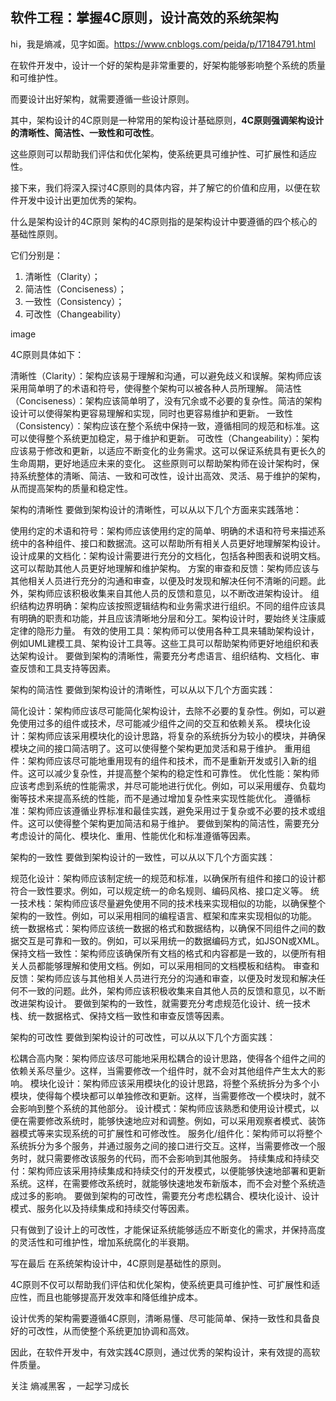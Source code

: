 ## 软件工程：掌握4C原则，设计高效的系统架构
hi，我是熵减，见字如面。https://www.cnblogs.com/peida/p/17184791.html

在软件开发中，设计一个好的架构是非常重要的，好架构能够影响整个系统的质量和可维护性。

而要设计出好架构，就需要遵循一些设计原则。

其中，架构设计的4C原则是一种常用的架构设计基础原则，**4C原则强调架构设计的清晰性、简洁性、一致性和可改性**。

这些原则可以帮助我们评估和优化架构，使系统更具可维护性、可扩展性和适应性。

接下来，我们将深入探讨4C原则的具体内容，并了解它的价值和应用，以便在软件开发中设计出更加优秀的架构。

什么是架构设计的4C原则
架构的4C原则指的是架构设计中要遵循的四个核心的基础性原则。

它们分别是：

1. 清晰性（Clarity）；
2. 简洁性（Conciseness）；
3. 一致性（Consistency）；
4. 可改性（Changeability）

image

4C原则具体如下：

清晰性（Clarity）：架构应该易于理解和沟通，可以避免歧义和误解。架构师应该采用简单明了的术语和符号，使得整个架构可以被各种人员所理解。
简洁性（Conciseness）：架构应该简单明了，没有冗余或不必要的复杂性。简洁的架构设计可以使得架构更容易理解和实现，同时也更容易维护和更新。
一致性（Consistency）：架构应该在整个系统中保持一致，遵循相同的规范和标准。这可以使得整个系统更加稳定，易于维护和更新。
可改性（Changeability）：架构应该易于修改和更新，以适应不断变化的业务需求。这可以保证系统具有更长久的生命周期，更好地适应未来的变化。
这些原则可以帮助架构师在设计架构时，保持系统整体的清晰、简洁、一致和可改性，设计出高效、灵活、易于维护的架构，从而提高架构的质量和稳定性。

架构的清晰性
要做到架构设计的清晰性，可以从以下几个方面来实践落地：

使用约定的术语和符号：架构师应该使用约定的简单、明确的术语和符号来描述系统中的各种组件、接口和数据流。这可以帮助所有相关人员更好地理解架构设计。
设计成果的文档化：架构设计需要进行充分的文档化，包括各种图表和说明文档。这可以帮助其他人员更好地理解和维护架构。
方案的审查和反馈：架构师应该与其他相关人员进行充分的沟通和审查，以便及时发现和解决任何不清晰的问题。此外，架构师应该积极收集来自其他人员的反馈和意见，以不断改进架构设计。
组织结构边界明确：架构应该按照逻辑结构和业务需求进行组织。不同的组件应该具有明确的职责和功能，并且应该清晰地分层和分工。架构设计时，要始终关注康威定律的隐形力量。
有效的使用工具：架构师可以使用各种工具来辅助架构设计，例如UML建模工具、架构设计工具等。这些工具可以帮助架构师更好地组织和表达架构设计。
要做到架构的清晰性，需要充分考虑语言、组织结构、文档化、审查反馈和工具支持等因素。

架构的简洁性
要做到架构设计的清晰性，可以从以下几个方面实践：

简化设计：架构师应该尽可能简化架构设计，去除不必要的复杂性。例如，可以避免使用过多的组件或技术，尽可能减少组件之间的交互和依赖关系。
模块化设计：架构师应该采用模块化的设计思路，将复杂的系统拆分为较小的模块，并确保模块之间的接口简洁明了。这可以使得整个架构更加灵活和易于维护。
重用组件：架构师应该尽可能地重用现有的组件和技术，而不是重新开发或引入新的组件。这可以减少复杂性，并提高整个架构的稳定性和可靠性。
优化性能：架构师应该考虑到系统的性能需求，并尽可能地进行优化。例如，可以采用缓存、负载均衡等技术来提高系统的性能，而不是通过增加复杂性来实现性能优化。
遵循标准：架构师应该遵循业界标准和最佳实践，避免采用过于复杂或不必要的技术或组件。这可以使得整个架构更加简洁和易于维护。
要做到架构的简洁性，需要充分考虑设计的简化、模块化、重用、性能优化和标准遵循等因素。

架构的一致性
要做到架构设计的一致性，可以从以下几个方面实践：

规范化设计：架构师应该制定统一的规范和标准，以确保所有组件和接口的设计都符合一致性要求。例如，可以规定统一的命名规则、编码风格、接口定义等。
统一技术栈：架构师应该尽量避免使用不同的技术栈来实现相似的功能，以确保整个架构的一致性。例如，可以采用相同的编程语言、框架和库来实现相似的功能。
统一数据格式：架构师应该统一数据的格式和数据结构，以确保不同组件之间的数据交互是可靠和一致的。例如，可以采用统一的数据编码方式，如JSON或XML。
保持文档一致性：架构师应该确保所有文档的格式和内容都是一致的，以便所有相关人员都能够理解和使用文档。例如，可以采用相同的文档模板和结构。
审查和反馈：架构师应该与其他相关人员进行充分的沟通和审查，以便及时发现和解决任何不一致的问题。此外，架构师应该积极收集来自其他人员的反馈和意见，以不断改进架构设计。
要做到架构的一致性，就需要充分考虑规范化设计、统一技术栈、统一数据格式、保持文档一致性和审查反馈等因素。

架构的可改性
要做到架构设计的可改性，可以从以下几个方面实践：

松耦合高内聚：架构师应该尽可能地采用松耦合的设计思路，使得各个组件之间的依赖关系尽量少。这样，当需要修改一个组件时，就不会对其他组件产生太大的影响。
模块化设计：架构师应该采用模块化的设计思路，将整个系统拆分为多个小模块，使得每个模块都可以单独修改和更新。这样，当需要修改一个模块时，就不会影响到整个系统的其他部分。
设计模式：架构师应该熟悉和使用设计模式，以便在需要修改系统时，能够快速地应对和调整。例如，可以采用观察者模式、装饰器模式等来实现系统的可扩展性和可修改性。
服务化/组件化：架构师可以将整个系统拆分为多个服务，并通过服务之间的接口进行交互。这样，当需要修改一个服务时，就只需要修改该服务的代码，而不会影响到其他服务。
持续集成和持续交付：架构师应该采用持续集成和持续交付的开发模式，以便能够快速地部署和更新系统。这样，在需要修改系统时，就能够快速地发布新版本，而不会对整个系统造成过多的影响。
要做到架构的可改性，需要充分考虑松耦合、模块化设计、设计模式、服务化以及持续集成和持续交付等因素。

只有做到了设计上的可改性，才能保证系统能够适应不断变化的需求，并保持高度的灵活性和可维护性，增加系统腐化的半衰期。

写在最后
在系统架构设计中，4C原则是基础性的原则。

4C原则不仅可以帮助我们评估和优化架构，使系统更具可维护性、可扩展性和适应性，而且也能够提高开发效率和降低维护成本。

设计优秀的架构需要遵循4C原则，清晰易懂、尽可能简单、保持一致性和具备良好的可改性，从而使整个系统更加协调和高效。

因此，在软件开发中，有效实践4C原则，通过优秀的架构设计，来有效提的高软件质量。

关注 熵减黑客 ，一起学习成长
<!--stackedit_data:
eyJoaXN0b3J5IjpbLTE2MjExMTY0MzhdfQ==
-->